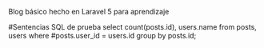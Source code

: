 Blog básico hecho en Laravel 5 para aprendizaje

#Sentencias SQL de prueba select count(posts.id), users.name from posts, users where #posts.user_id = users.id group by posts.id;